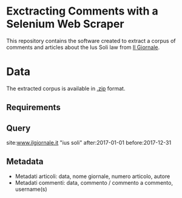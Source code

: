 # Exctracting Comments with a Selenium Web Scraper

This repository contains the software created to extract a corpus of comments and articles about the Ius Soli law from [Il Giornale](https://www.ilgiornale.it/). 

# Data

The extracted corpus is available in [.zip](https://drive.google.com/file/d/14CF-2DCGLnOTNV1WfgElgOEpRuUoYzfQ/view?usp=sharing) format.

## Requirements



## Query 

site:www.ilgiornale.it "ius soli" after:2017-01-01 before:2017-12-31


## Metadata

- Metadati articoli: data, nome giornale, numero articolo, autore 
- Metadati commenti: data, commento / commento a commento, username(s)

